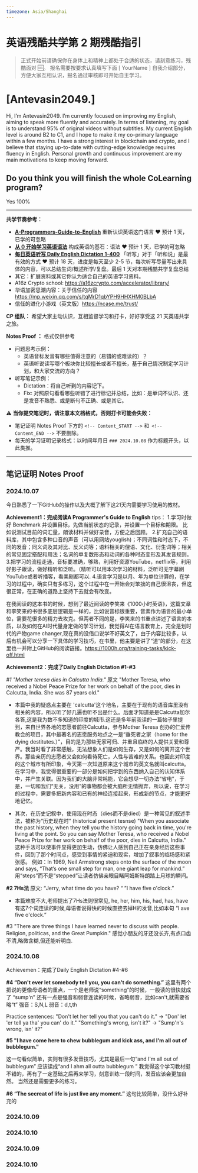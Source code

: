```yaml
---
timezone: Asia/Shanghai
---
```


# 英语残酷共学第 2 期残酷指引

> 正式开始前请确保你在身体上和精神上都处于合适的状态，请刻意练习，残酷面对 🆒。 报名需要按要求认真填写下面 [ YourName ] 自我介绍部分，方便大家互相认识，报名通过审核即可开始自主学习。

# [Antevasin2049.]

Hi, I’m Antevasin2049. I’m currently focused on improving my English, aiming to speak more fluently and accurately. In terms of listening,
my goal is to understand 95% of original videos without subtitles. 
My current English level is around B2 to C1, and I hope to make it my co-primary language within a few months. 
I have a strong interest in blockchain and crypto, and I believe that staying up-to-date with cutting-edge knowledge requires fluency in English. 
Personal growth and continuous improvement are my main motivations to keep moving forward.


## Do you think you will finish the whole CoLearning program?

Yes 100% 

---

**共学节奏参考：**

- [**A-Programmers-Guide-to-English**](https://github.com/yujiangshui/A-Programmers-Guide-to-English) 重新认识英语这门语言 ❤️ 预计 1 天，已学的可忽略
- [**从 0 开始学习英语语法**](https://hzpt-inet-club.github.io/english-note/) 构成英语的基石：语法 ❤️ 预计 1 天，已学的可忽略
- [**每日英语听写 Daily English Dictation 1-400**](https://www.bilibili.com/video/BV1U7411a7xG?p=3&vd_source=bc0666711d2280c24d54945ab9c11146) 「听写」对于「听和说」是最有效的方式 ❤️ 预计 18 天，进度是每天至少 2-5 节，每次听写尽量写出来具体的内容，可以总结生词/概述所学/复盘。最后 1 天对本期残酷共学复盘总结
- 其它：扩展资料或其它你认为适合自己的英语学习资料。
- A16z Crypto school: https://a16zcrypto.com/accelerator/library/
- 华语加密思潮内容：关于信任的内容 https://mp.weixin.qq.com/s/tqMrD1qbYPH9HHXHM0BLbA
- 信任的进化小游戏（英文版）https://ncase.me/trust/ 


**CP 组队：**  希望大家主动认识，互相监督学习和打卡，好好享受这 21 天英语共学之旅。

**Notes Proof ：** 格式仅供参考

- 问题思考示例：
  - 英语音标发音有哪些值得注意的（易错的或难读的）？
  - 英语听说读写哪个板块你比较擅长或者不擅长，基于自己情况制定学习计划，和大家交流的方向？
- 听写笔记示例：
  - Dictation：将自己听到的内容记下。
  - Fix: 对照原句看看哪些听错了进行标记并总结，比如：是单词不认识、还是发音不熟悉、或是断句不正确、或是其它。

⚠️ **当你提交笔记时，请注意本文档格式，否则打卡可能会失败：**

- 笔记证明 Notes Proof 下方的 `<!-- Content_START -->` 和` <!-- Content_END -->` 不要删除。
- 每天的学习证明记录格式：以时间年月日 `### 2024.10.08` 作为标题开头，以此类推。

---

## 笔记证明 Notes Proof

<!-- Content_START --> 

### 2024.10.07
今日熟悉了一下GitHub的操作以及大概了解下这21天内需要学习使用的教材。

**Achievement1：完成阅读A Programmer's Guide to English**
tips：
1.学习时做好 Benchmark 并设置目标，先做当前状态的记录，并设置一个目标和期限。 比如说测试目前的词汇量，朗读材料并做好录音，方便之后回顾。
2.扩充自己的语料库，其中包含多种口音的声音（可以用网站youglish)；不同词性和时态下，不同的发音；同义词及其对比、反义词等；语料相关的俚语、文化、衍生词等；相关的常见固定搭配和用法；名词的单复数形态和动词的各种时态变形及其发音规则。
3.把学习的流程走通，音标要准确，够熟，利用好资源YouTube，netflix等，利用好影子跟读，做好精听和泛听。（精听可以用本次学习的材料，泛听可无字幕刷YouTube或者听播客，看美剧都可以.
4.语言学习是以月、年为单位计算的，在学习的过程中，确实只有多练习，这个过程中在一开始会对笨拙的自己很沮丧，但这很正常，在正确的道路上坚持下去就会有改变。

在我阅读的这本书的时候，想到了最近阅读的李笑来《1000小时英语》，这篇文章和李笑来的书很多底层逻辑是一样的，比如说音标很重要，音素作为语言的最小单位，需要花很多的精力去攻克。但两者不同的是，李笑来的书重点讲述了语言的本质，以及如何在AI时代量身定做的学习计划，我觉得AI在语言教育上，完全是划时代的产物game changer,现在真的没借口说学不好英文了，由于内容比较多，以后有机会可以分享一下具体的学习技巧，在书里，他主要是讲了“道“的部分，在这里也一并附上GitHub的阅读链接。https://1000h.org/training-tasks/kick-off.html

**Achievement2：完成了Daily English Dictation #1-#3**

*#1 "Mother teresa dies in Calcutta India."*
原文 "Mother Teresa, who received a Nobel Peace Prize for her work on behalf of the poor, dies in Calcutta, India. She was 87 years old."
* 本篇中我的疑惑点主要在 'calcutta'这个地名，主要在于现有的语音库里没有相关的内容，所以听了好几遍也听不出是什么。后面才知道是是Calcutta加尔各答,这是我为数不多知道的印度的城市.这还是多年前我读的一篇帖子里提到，来自世界各地的志愿者前往Calcutta，参与Mother Teresa 创办的仁爱传教会的项目，其中最著名的志愿服务地点之一是“垂死者之家（home for the dying destitutes.）”，目的是为那些无家可归、并重且临终的人提供关爱和尊严。我当时看了非常感触，无法想象人们是如何生存，又是如何的离开这个世界。那些亲历的志愿者又会如何看待死亡，人性与苦难的关系。也因此对印度的这个城市有所印象，今天第一次知道原来这个城市的英文名就叫calcutta。
在学习中，我觉得很重要的一部分是如何把学到的东西纳入自己的认知体系中，并产生关联。因为我们的大脑非常耗能，它会想尽一切办法“省电”，于是，一切和我们“无关，没用”的事物都会被大脑所无情抛弃，所以说，在学习的过程中，需要多把新内容和已有的神经连接起来，形成新的节点，才能更好地记忆。

* 其次，在历史记叙中，使用现在时态（dies而不是died）是一种常见的叙述手法，被称为“历史现在时” (historical present tesnse)
"When you associate the past history, when they tell you the history going back in time, you're living at the point. So you can say Mother Teresa, who received a Nobel Peace Prize for her work on behalf of the poor, dies in Calcutta, India."
这种手法可以使事件显得更加生动，仿佛让人感到自己正在亲身经历这些事件，回到了那个时间点，感受到事情的紧迫和现实，增加了叙事的临场感和紧张感。
例如：In 1969, Neil Armstrong steps onto the surface of the moon and says, “That’s one small step for man, one giant leap for mankind.” 用“steps”而不是“stepped”让读者仿佛亲眼目睹阿姆斯特朗踏上月球的瞬间。

**#2 7Hs法**
原文:
“Jerry, what time do you have? “
”I have five o'clock.”
* 本篇难度不大,老师提出了7Hs法则很常见, he, her, him, his, had, has, have 有这7个词连读的时候,母语者说得快的时候直接去掉H的发音,比如本句 “I ave five o'clock.”

#3 "There are three things I have learned never to discuss with people. Religion, politicas, and the Great Pumpkin."
感觉小朋友的牙还没长齐,有点口齿不清,略微含糊,但还能听明白.


### 2024.10.08 
Achievemen：完成了Daily English Dictation #4-#6

**#4 “Don't ever let somebody tell you, you can't do something.”**
这里有两个把说的更像母语者的重点，一个是老师说“something”的时候，一般读的很快就成了 “sump'n”
还有一点是强音和弱音连读的时候，省略弱音，比如can't,就需要省略“t”
强音：S,N,L
弱音：d,t,th

Practice sentences:
"Don't let her tell you that you can't do it." → "Don' let 'er tell ya tha' you can' do it."
"Something's wrong, isn't it?" → "Sump'n's wrong, isn' it?"

**#5 "I have come here 
to chew bubblegum 
and kick ass, 
and I'm all out of bubblegum."**

这一句看似简单，实则有很多发音技巧，尤其是最后一句“and I'm all out of bubblegum” 应该读成“and I ahm all outta bubblegum ”
我觉得这个学习教材挺不错的，再有了一定基础之后再来学习，刻意训练一段时间，发音应该会更加自然。
当然还是需要更多的练习。

**#6 “The secreat of life is just live any moment.”**
这句比较简单，没什么好补充的

### 2024.10.09



### 2024.10.10



### 2024.10.09



### 2024.10.10







<!-- Content_END -->

